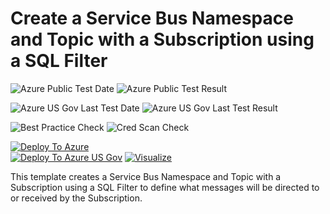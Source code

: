 # Create a Service Bus Namespace and Topic with a Subscription using a SQL Filter

![Azure Public Test Date](https://azurequickstartsservice.blob.core.windows.net/badges/101-servicebus-topic-subscription-sqlfilter/PublicLastTestDate.svg)
![Azure Public Test Result](https://azurequickstartsservice.blob.core.windows.net/badges/101-servicebus-topic-subscription-sqlfilter/PublicDeployment.svg)

![Azure US Gov Last Test Date](https://azurequickstartsservice.blob.core.windows.net/badges/101-servicebus-topic-subscription-sqlfilter/FairfaxLastTestDate.svg)
![Azure US Gov Last Test Result](https://azurequickstartsservice.blob.core.windows.net/badges/101-servicebus-topic-subscription-sqlfilter/FairfaxDeployment.svg)

![Best Practice Check](https://azurequickstartsservice.blob.core.windows.net/badges/101-servicebus-topic-subscription-sqlfilter/BestPracticeResult.svg)
![Cred Scan Check](https://azurequickstartsservice.blob.core.windows.net/badges/101-servicebus-topic-subscription-sqlfilter/CredScanResult.svg)

[![Deploy To Azure](https://raw.githubusercontent.com/fathym-it/azure-quickstart-templates/master/1-CONTRIBUTION-GUIDE/images/deploytoazure.svg?sanitize=true)](https://portal.azure.com/#create/Microsoft.Template/uri/https%3A%2F%2Fraw.githubusercontent.com%2Ffathym-it%2Fazure-quickstart-templates%2Fmaster%2F101-servicebus-topic-subscription-sqlfilter%2Fazuredeploy.json)  
[![Deploy To Azure US Gov](https://raw.githubusercontent.com/fathym-it/azure-quickstart-templates/master/1-CONTRIBUTION-GUIDE/images/deploytoazuregov.svg?sanitize=true)](https://portal.azure.us/#create/Microsoft.Template/uri/https%3A%2F%2Fraw.githubusercontent.com%2Ffathym-it%2Fazure-quickstart-templates%2Fmaster%2F101-servicebus-topic-subscription-sqlfilter%2Fazuredeploy.json) 
[![Visualize](https://raw.githubusercontent.com/fathym-it/azure-quickstart-templates/master/1-CONTRIBUTION-GUIDE/images/visualizebutton.svg?sanitize=true)](http://armviz.io/#/?load=https%3A%2F%2Fraw.githubusercontent.com%2Ffathym-it%2Fazure-quickstart-templates%2Fmaster%2F101-servicebus-topic-subscription-sqlfilter%2Fazuredeploy.json)

This template creates a Service Bus Namespace and Topic with a Subscription using a SQL Filter to define what messages will be directed to or received by the Subscription.


